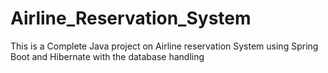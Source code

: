 # Airline_Reservation_System
This is a Complete Java project on Airline reservation System using Spring Boot and Hibernate with the database handling
